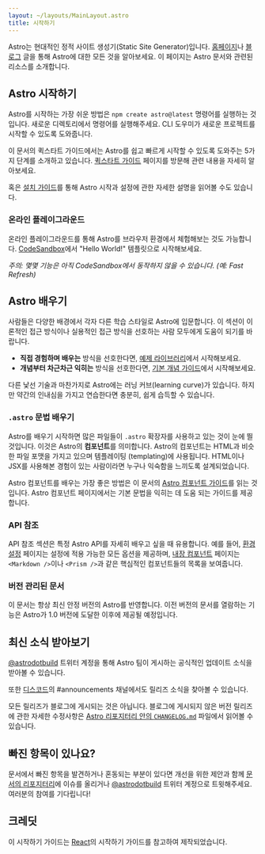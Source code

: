 ```yaml
---
layout: ~/layouts/MainLayout.astro
title: 시작하기
---
```


Astro는 현대적인 정적 사이트 생성기(Static Site Generator)입니다. [홈페이지](https://astro.build/)나 [블로그](https://astro.build/blog/introducing-astro) 글을 통해 Astro에 대한 모든 것을 알아보세요. 이 페이지는 Astro 문서와 관련된 리소스를 소개합니다.

## Astro 시작하기

Astro를 시작하는 가장 쉬운 방법은 `npm create astro@latest` 명령어를 실행하는 것입니다. 새로운 디렉토리에서 명령어를 실행해주세요. CLI 도우미가 새로운 프로젝트를 시작할 수 있도록 도와줍니다.

이 문서의 퀵스타트 가이드에서는 Astro를 쉽고 빠르게 시작할 수 있도록 도와주는 5가지 단계를 소개하고 있습니다. [퀵스타트 가이드](/kr/install/auto) 페이지를 방문해 관련 내용을 자세히 알아보세요.

혹은 [설치 가이드](/kr/install/manual)를 통해 Astro 시작과 설정에 관한 자세한 설명을 읽어볼 수도 있습니다.

### 온라인 플레이그라운드

온라인 플레이그라운드를 통해 Astro를 브라우저 환경에서 체험해보는 것도 가능합니다. [CodeSandbox](https://codesandbox.io/s/astro-template-hugb3)에서 "Hello World!" 템플릿으로 시작해보세요.

_주의: 몇몇 기능은 아직 CodeSandbox에서 동작하지 않을 수 있습니다. (예: Fast Refresh)_

## Astro 배우기

사람들은 다양한 배경에서 각자 다른 학습 스타일로 Astro에 입문합니다. 이 섹션이 이론적인 접근 방식이나 실용적인 접근 방식을 선호하는 사람 모두에게 도움이 되기를 바랍니다.

- **직접 경험하며 배우는** 방식을 선호한다면, [예제 라이브러리](https://github.com/withastro/astro/tree/main/examples)에서 시작해보세요.
- **개념부터 차근차근 익히는** 방식을 선호한다면, [기본 개념 가이드](/core-concepts/project-structure)에서 시작해보세요.

다른 낯선 기술과 마찬가지로 Astro에는 러닝 커브(learning curve)가 있습니다. 하지만 약간의 인내심을 가지고 연습한다면 충분히, 쉽게 습득할 수 있습니다.

### `.astro` 문법 배우기

Astro를 배우기 시작하면 많은 파일들이 `.astro` 확장자를 사용하고 있는 것이 눈에 띌 것입니다. 이것은 Astro의 **컴포넌트**를 의미합니다. Astro의 컴포넌트는 HTML과 비슷한 파일 포맷을 가지고 있으며 템플레이팅 (templating)에 사용됩니다. HTML이나 JSX를 사용해본 경험이 있는 사람이라면 누구나 익숙함을 느끼도록 설계되었습니다.

Astro 컴포넌트를 배우는 가장 좋은 방법은 이 문서의 [Astro 컴포넌트 가이드](/core-concepts/astro-components)를 읽는 것입니다. Astro 컴포넌트 페이지에서는 기본 문법을 익히는 데 도움 되는 가이드를 제공합니다.

### API 참조

API 참조 섹션은 특정 Astro API를 자세히 배우고 싶을 때 유용합니다. 예를 들어, [환경 설정](/reference/configuration-reference) 페이지는 설정에 적용 가능한 모든 옵션을 제공하며, [내장 컴포넌트](/kr/reference/api-reference/#built-in-components) 페이지는 `<Markdown />`이나 `<Prism />`과 같은 핵심적인 컴포넌트들의 목록을 보여줍니다.

### 버전 관리된 문서

이 문서는 항상 최신 안정 버전의 Astro를 반영합니다. 이전 버전의 문서를 열람하는 기능은 Astro가 1.0 버전에 도달한 이후에 제공될 예정입니다.

## 최신 소식 받아보기

[@astrodotbuild](https://twitter.com/astrodotbuild) 트위터 계정을 통해 Astro 팀이 게시하는 공식적인 업데이트 소식을 받아볼 수 있습니다.

또한 [디스코드](https://astro.build/chat)의 #announcements 채널에서도 릴리즈 소식을 찾아볼 수 있습니다.

모든 릴리즈가 블로그에 게시되는 것은 아닙니다. 블로그에 게시되지 않은 버전 릴리즈에 관한 자세한 수정사항은 [Astro 리포지터리 안의 `CHANGELOG.md`](https://github.com/withastro/astro/blob/main/packages/astro/CHANGELOG.md) 파일에서 읽어볼 수 있습니다.

## 빠진 항목이 있나요?

문서에서 빠진 항목을 발견하거나 혼동되는 부분이 있다면 개선을 위한 제안과 함께 [문서의 리포지터리](https://github.com/withastro/astro/issues/new/choose)에 이슈를 올리거나 [@astrodotbuild](https://twitter.com/astrodotbuild) 트위터 계정으로 트윗해주세요. 여러분의 참여를 기다립니다!

## 크레딧

이 시작하기 가이드는 [React](https://reactjs.org/)의 시작하기 가이드를 참고하여 제작되었습니다.
